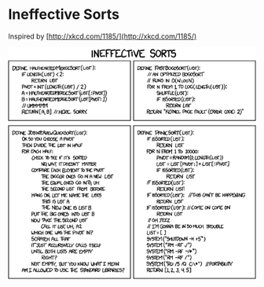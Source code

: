 Ineffective Sorts
=================

Inspired by [http://xkcd.com/1185/](http://xkcd.com/1185/)

![image](https://raw.githubusercontent.com/michalskuza/Ineffective-Sorts/master/assets/ineffective_sorts.png)
